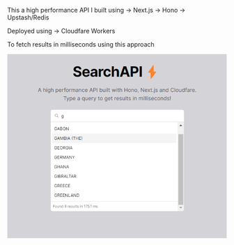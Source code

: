 This a high performance API I built using
-> Next.js
-> Hono
-> Upstash/Redis

Deployed using
-> Cloudfare Workers

To fetch results in milliseconds using this approach

![app ss](image-2.png)
